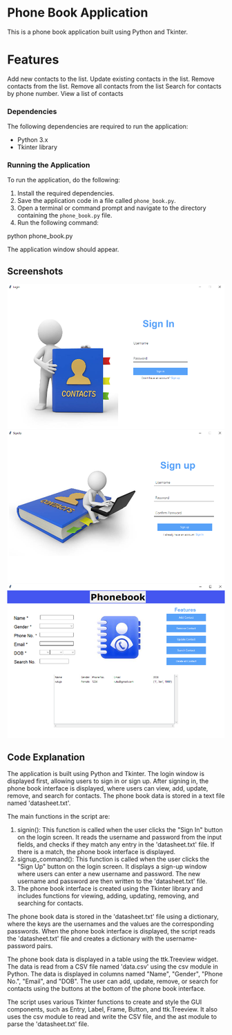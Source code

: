 # Phone Book Application
This is a phone book application built using Python and Tkinter.

# Features
Add new contacts to the list.
Update existing contacts in the list.
Remove contacts from the list.
Remove all contacts from the list
Search for contacts by phone number.
View a list of contacts

### Dependencies

The following dependencies are required to run the application:

* Python 3.x
* Tkinter library

### Running the Application

To run the application, do the following:

1. Install the required dependencies.
2. Save the application code in a file called `phone_book.py`.
3. Open a terminal or command prompt and navigate to the directory containing the `phone_book.py` file.
4. Run the following command:

python phone_book.py

The application window should appear.

## Screenshots
![Sign In Interface](ss1.png)
![Sign Up Interface](ss2.png)
![Main Interface](ss3.png)

## Code Explanation

The application is built using Python and Tkinter. The login window is displayed first, allowing users to sign in or sign up. After signing in, the phone book interface is displayed, where users can view, add, update, remove, and search for contacts. The phone book data is stored in a text file named 'datasheet.txt'.

The main functions in the script are:

1. signin(): This function is called when the user clicks the "Sign In" button on the login screen. It reads the username and password from the input fields, and checks if they match any entry in the 'datasheet.txt' file. If there is a match, the phone book interface is displayed.
2. signup_command(): This function is called when the user clicks the "Sign Up" button on the login screen. It displays a sign-up window where users can enter a new username and password. The new username and password are then written to the 'datasheet.txt' file.
3. The phone book interface is created using the Tkinter library and includes functions for viewing, adding, updating, removing, and searching for contacts.

The phone book data is stored in the 'datasheet.txt' file using a dictionary, where the keys are the usernames and the values are the corresponding passwords. When the phone book interface is displayed, the script reads the 'datasheet.txt' file and creates a dictionary with the username-password pairs.

The phone book data is displayed in a table using the ttk.Treeview widget. The data is read from a CSV file named 'data.csv' using the csv module in Python. The data is displayed in columns named "Name", "Gender", "Phone No.", "Email", and "DOB". The user can add, update, remove, or search for contacts using the buttons at the bottom of the phone book interface.

The script uses various Tkinter functions to create and style the GUI components, such as Entry, Label, Frame, Button, and ttk.Treeview. It also uses the csv module to read and write the CSV file, and the ast module to parse the 'datasheet.txt' file.
